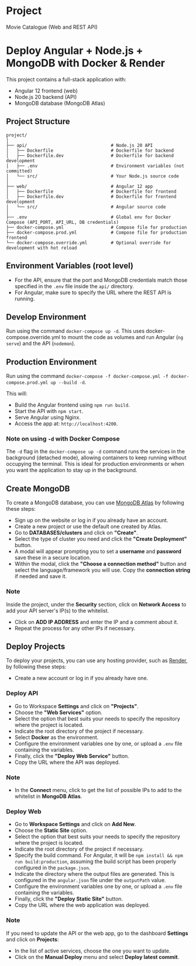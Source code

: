 # Project
Movie Catalogue (Web and REST API)

# Deploy Angular + Node.js + MongoDB with Docker & Render

This project contains a full-stack application with:

- Angular 12 frontend (web)
- Node.js 20 backend (API)
- MongoDB database (MongoDB Atlas)

## Project Structure

```
project/
│
├── api/                                # Node.js 20 API
│   ├── Dockerfile                      # Dockerfile for backend
│   ├── Dockerfile.dev                  # Dockerfile for backend development
│   ├── .env                            # Environment variables (not committed)
│   └── src/                            # Your Node.js source code
│
├── web/                                # Angular 12 app
│   ├── Dockerfile                      # Dockerfile for frontend
│   ├── Dockerfile.dev                  # Dockerfile for frontend development
│   └── src/                            # Angular source code
│
├── .env                                # Global env for Docker Compose (API_PORT, API_URL, DB credentials)
├── docker-compose.yml                  # Compose file for production
├── docker-compose.prod.yml             # Compose file for production frontend
└── docker-compose.override.yml         # Optional override for development with hot reload
```

## Environment Variables (root level)

- For the API, ensure that the port and MongoDB credentials match those specified in the `.env` file inside the `api/` directory.
- For Angular, make sure to specify the URL where the REST API is running.

## Develop Environment

Run using the command `docker-compose up -d`. This uses docker-compose.override.yml to mount the code as volumes and run Angular (`ng serve`) and the API (`nodemon`).

## Production Environment

Run using the command `docker-compose -f docker-compose.yml -f docker-compose.prod.yml up --build -d`.

This will:
- Build the Angular frontend using `npm run build`.
- Start the API with `npm start`.
- Serve Angular using Nginx.
- Access the app at: `http://localhost:4200`.

### Note on using `-d` with Docker Compose

The `-d` flag in the `docker-compose up -d` command runs the services in the background (detached mode), allowing containers to keep running without occupying the terminal. This is ideal for production environments or when you want the application to stay up in the background.

## Create MongoDB

To create a MongoDB database, you can use [MongoDB Atlas](https://www.mongodb.com/) by following these steps:
- Sign up on the website or log in if you already have an account.
- Create a new project or use the default one created by Atlas.
- Go to **DATABASES/clusters** and click on **"Create"**.
- Select the type of cluster you need and click the **"Create Deployment"** button.
- A modal will appear prompting you to set a **username** and **password** save these in a secure location.
- Within the modal, click the **"Choose a connection method"** button and select the language/framework you will use. Copy the **connection string** if needed and save it.

### Note
Inside the project, under the **Security** section, click on **Network Access** to add your API server's IP(s) to the whitelist.
- Click on **ADD IP ADDRESS** and enter the IP and a comment about it.
- Repeat the process for any other IPs if necessary.

## Deploy Projects

To deploy your projects, you can use any hosting provider, such as [Render](https://render.com/), by following these steps:

- Create a new account or log in if you already have one.

### Deploy API

- Go to Workspace **Settings** and click on **"Projects"**.
- Choose the **"Web Services"** option.
- Select the option that best suits your needs to specify the repository where the project is located.
- Indicate the root directory of the project if necessary.
- Select **Docker** as the environment.
- Configure the environment variables one by one, or upload a `.env` file containing the variables.
- Finally, click the **"Deploy Web Service"** button.
- Copy the URL where the API was deployed.

### Note

- In the **Connect** menu, click to get the list of possible IPs to add to the whitelist in **MongoDB Atlas**.

### Deploy Web

- Go to **Workspace Settings** and click on **Add New**.
- Choose the **Static Site** option.
- Select the option that best suits your needs to specify the repository where the project is located.
- Indicate the root directory of the project if necessary.
- Specify the build command. For Angular, it will be `npm install && npm run build:production`, assuming the build script has been properly configured in the `package.json`.
- Indicate the directory where the output files are generated. This is configured in the `angular.json` file under the `outputPath` value.
- Configure the environment variables one by one, or upload a `.env` file containing the variables.
- Finally, click the **"Deploy Static Site"** button.
- Copy the URL where the web application was deployed.


### Note

If you need to update the API or the web app, go to the dashboard **Settings** and click on **Projects**:
- In the list of active services, choose the one you want to update.
- Click on the **Manual Deploy** menu and select **Deploy latest commit**.